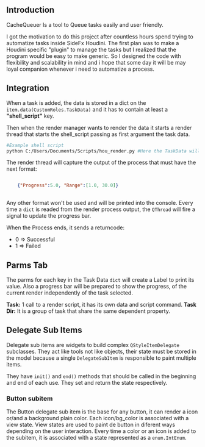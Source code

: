## Introduction

CacheQueuer Is a tool to Queue tasks easily and user friendly.

I got the motivation to do this project after countless hours spend trying to automatize tasks inside SideFx Houdini. The first plan was to make a Houdini specific "plugin" to manage the tasks but I realized that the program would be easy to make generic. So I designed the code with flexibility and scalability in mind and i hope that some day it will be may loyal companion whenever i need to automatize a process.




## Integration

When a task is added, the data is stored in a dict on the `item.data(CustomRoles.TaskData)` and it has to contain at least a **"shell_script"** key.

Then when the render manager wants to render the data it starts a render thread that starts the shell_script passing as first argument the task data.

```bash
#Example shell script
python C:/Users/Documents/Scripts/hou_render.py #Here the TaskData will be inserted as a string
```

The render thread will capture the output of the process that must have the next format:
```json

	{"Progress":5.0, "Range":[1.0, 30.0]}
	
```

Any other format won't be used and will be printed into the console.
Every time a `dict` is readed from the render process output, the `QThread` will fire a signal to update the progress bar.

When the Process ends, it sends a returncode:
- 0 ⇒ Successful
- 1 ⇒ Failed 

## Parms Tab 
The parms for each key in the Task Data `dict` will create a Label to print its value.
Also a progress bar will be prepared to show the progress, of the current render independently of the task selected.


**Task:** 1 call to a render script, it has its own data and script command.
**Task Dir:** It is a group of task that share the same dependent property.


## Delegate Sub Items
Delegate sub items are widgets to build complex `QStyleItemDelegate` subclasses. They act like tools not like objects, their state must be stored in the model because a single `DelegateSubItem` is responsible to paint multiple items.

They have `init()` and `end()` methods that should be called in the beginning and end of each use. They set and return the state respectively.  

### Button subitem
The Button delegate sub item is the base for any button, it can render a icon or/and a background plain color. Each icon/bg_color is associated with a view state. View states are used to paint de button in diferent ways depending on the user interaction. Every time a color or an icon is added to the subitem, it is associated with a state represented as a `enum.IntEnum`. 







